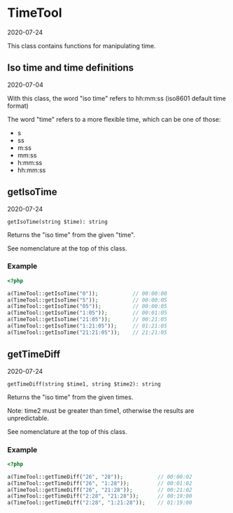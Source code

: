 TimeTool
=====================
2020-07-24



This class contains functions for manipulating time.



Iso time and time definitions
---------
2020-07-04


With this class, the word "iso time" refers to hh:mm:ss (iso8601 default time format)

The word "time" refers to a more flexible time, which can be one of those:
- s
- ss
- m:ss
- mm:ss
- h:mm:ss
- hh:mm:ss







getIsoTime
-------------
2020-07-24


```getIsoTime(string $time): string```



Returns the "iso time" from the given "time".

See nomenclature at the top of this class.




### Example


```php
<?php

a(TimeTool::getIsoTime("0"));           // 00:00:00
a(TimeTool::getIsoTime("5"));           // 00:00:05
a(TimeTool::getIsoTime("05"));          // 00:00:05
a(TimeTool::getIsoTime("1:05"));        // 00:01:05
a(TimeTool::getIsoTime("21:05"));       // 00:21:05
a(TimeTool::getIsoTime("1:21:05"));     // 01:21:05
a(TimeTool::getIsoTime("21:21:05"));    // 21:21:05
```







getTimeDiff
-------------
2020-07-24


```getTimeDiff(string $time1, string $time2): string```


Returns the "iso time" from the given times.

Note: time2 must be greater than time1, otherwise the results are unpredictable.

See nomenclature at the top of this class.




### Example


```php
<?php

a(TimeTool::getTimeDiff("26", "28"));           // 00:00:02
a(TimeTool::getTimeDiff("26", "1:28"));         // 00:01:02
a(TimeTool::getTimeDiff("26", "21:28"));        // 00:21:02
a(TimeTool::getTimeDiff("2:28", "21:28"));      // 00:19:00
a(TimeTool::getTimeDiff("2:28", "1:21:28"));    // 01:19:00
```

